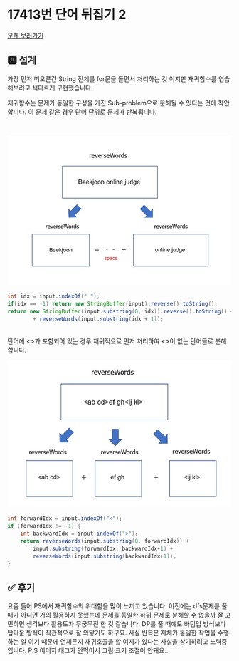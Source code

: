 # 17413번 단어 뒤집기 2
[문제 보러가기](https://www.acmicpc.net/problem/17413)

## 🅰 설계
가장 먼저 떠오른건 String 전체를 for문을 돌면서 처리하는 것 이지만 
재귀함수를 연습해보려고 색다르게 구현했습니다.

재귀함수는 문제가 동일한 구성을 가진 Sub-problem으로 분해될 수 있다는 것에 
착안합니다. 이 문제 같은 경우 단어 단위로 문제가 반복됩니다.

<br>

![ex_screenshot](./figure/1.jpg)

```java 
int idx = input.indexOf(" ");
if(idx == -1) return new StringBuffer(input).reverse().toString();
return new StringBuffer(input.substring(0, idx)).reverse().toString() + " " 
        + reverseWords(input.substring(idx + 1));
```
<br>
단어에 <>가 포함되어 있는 경우 재귀적으로 먼저 처리하여 
<>이 없는 단어들로 분해합니다.

<br>

![ex_screenshot](./figure/2.jpg)

```java 
int forwardIdx = input.indexOf("<");
if (forwardIdx != -1) {
    int backwardIdx = input.indexOf(">");
    return reverseWords(input.substring(0, forwardIdx)) +
        input.substring(forwardIdx, backwardIdx+1) +
        reverseWords(input.substring(backwardIdx+1));
}
```

## ✅ 후기
요즘 들어 PS에서 재귀함수의 위대함을 많이 느끼고 있습니다. 
이전에는 dfs문제를 풀 때가 아니면 거의 활용하지 못했는데 문제를 동일한 하위
문제로 분해할 수 없을까 잘 고민하면 생각보다 활용도가 무궁무진 한 것 같습니다.
DP를 풀 때에도 바텀업 방식보다 탑다운 방식이 직관적으로 잘 와닿기도 하구요.
사실 반복문 자체가 동일한 작업을 수행하는 일 이기 때문에 언제든지 재귀호출을
할 여지가 있다는 사실을 상기하려고 노력중입니다.
P.S 이미지 태그가 안먹어서 그림 크기 조절이 안돼요..